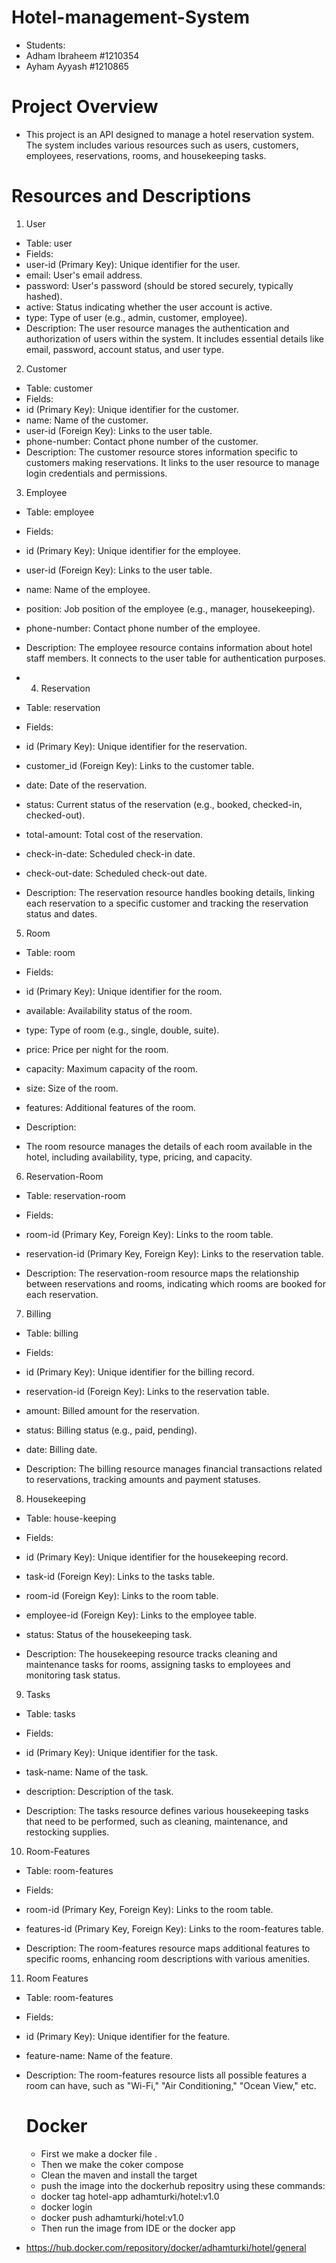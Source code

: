 # Hotel-management-System
- Students:
- Adham Ibraheem #1210354
- Ayham Ayyash #1210865
# Project Overview
- This project is an API designed to manage a hotel reservation system. The system includes various resources such as users, customers, employees, reservations, rooms, and housekeeping tasks.

# Resources and Descriptions
1. User
- Table: user
- Fields:
- user-id (Primary Key): Unique identifier for the user.
- email: User's email address.
- password: User's password (should be stored securely, typically hashed).
- active: Status indicating whether the user account is active.
- type: Type of user (e.g., admin, customer, employee).
- Description:
The user resource manages the authentication and authorization of users within the system. It includes essential details like email, password, account status, and user type.

2. Customer
- Table: customer
- Fields:
- id (Primary Key): Unique identifier for the customer.
- name: Name of the customer.
- user-id (Foreign Key): Links to the user table.
- phone-number: Contact phone number of the customer.
- Description:
The customer resource stores information specific to customers making reservations. It links to the user resource to manage login credentials and permissions.

3. Employee
- Table: employee

- Fields:
- id (Primary Key): Unique identifier for the employee.
- user-id (Foreign Key): Links to the user table.
- name: Name of the employee.
- position: Job position of the employee (e.g., manager, housekeeping).
- phone-number: Contact phone number of the employee.
- Description:
The employee resource contains information about hotel staff members. It connects to the user table for authentication purposes.

- 4. Reservation
- Table: reservation

- Fields:

- id (Primary Key): Unique identifier for the reservation.
- customer_id (Foreign Key): Links to the customer table.
- date: Date of the reservation.
- status: Current status of the reservation (e.g., booked, checked-in, checked-out).
- total-amount: Total cost of the reservation.
- check-in-date: Scheduled check-in date.
- check-out-date: Scheduled check-out date.
- Description:
The reservation resource handles booking details, linking each reservation to a specific customer and tracking the reservation status and dates.

5. Room
- Table: room

- Fields:

- id (Primary Key): Unique identifier for the room.
- available: Availability status of the room.
- type: Type of room (e.g., single, double, suite).
- price: Price per night for the room.
- capacity: Maximum capacity of the room.
- size: Size of the room.
- features: Additional features of the room.
- Description:
- The room resource manages the details of each room available in the hotel, including availability, type, pricing, and capacity.

6. Reservation-Room
- Table: reservation-room

- Fields:

- room-id (Primary Key, Foreign Key): Links to the room table.
- reservation-id (Primary Key, Foreign Key): Links to the reservation table.
- Description:
  The reservation-room resource maps the relationship between reservations and rooms, indicating which rooms are booked for each reservation.

7. Billing
- Table: billing

- Fields:

- id (Primary Key): Unique identifier for the billing record.
- reservation-id (Foreign Key): Links to the reservation table.
- amount: Billed amount for the reservation.
- status: Billing status (e.g., paid, pending).
- date: Billing date.
- Description:
  The billing resource manages financial transactions related to reservations, tracking amounts and payment statuses.

8. Housekeeping
- Table: house-keeping

- Fields:

- id (Primary Key): Unique identifier for the housekeeping record.
- task-id (Foreign Key): Links to the tasks table.
- room-id (Foreign Key): Links to the room table.
- employee-id (Foreign Key): Links to the employee table.
- status: Status of the housekeeping task.
- Description:
  The housekeeping resource tracks cleaning and maintenance tasks for rooms, assigning tasks to employees and monitoring task status.

9. Tasks
- Table: tasks

- Fields:

- id (Primary Key): Unique identifier for the task.
- task-name: Name of the task.
- description: Description of the task.
- Description:
  The tasks resource defines various housekeeping tasks that need to be performed, such as cleaning, maintenance, and restocking supplies.

10. Room-Features
- Table: room-features

- Fields:

- room-id (Primary Key, Foreign Key): Links to the room table.
- features-id (Primary Key, Foreign Key): Links to the room-features table.
- Description:
  The room-features resource maps additional features to specific rooms, enhancing room descriptions with various amenities.

11. Room Features
- Table: room-features

- Fields:

- id (Primary Key): Unique identifier for the feature.
- feature-name: Name of the feature.
- Description:
  The room-features resource lists all possible features a room can have, such as "Wi-Fi," "Air Conditioning," "Ocean View," etc.
  # Docker
  - First we make a docker file .
  - Then we make the coker compose
  - Clean the maven and install the target
  - push the image into the dockerhub repositry using these commands:
  - docker tag hotel-app adhamturki/hotel:v1.0
  - docker login
  - docker push adhamturki/hotel:v1.0
  - Then run the image from IDE or the docker app
 -  https://hub.docker.com/repository/docker/adhamturki/hotel/general
  
